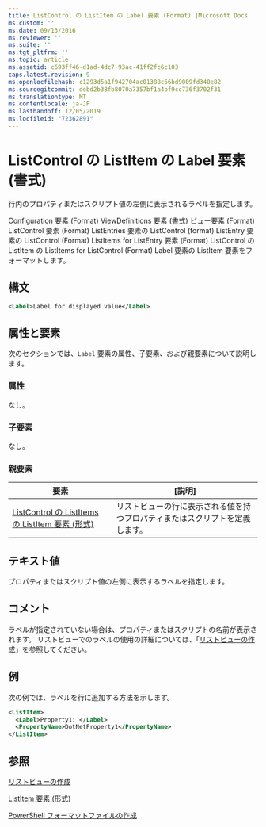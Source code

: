 ```yaml
---
title: ListControl の ListItem の Label 要素 (Format) |Microsoft Docs
ms.custom: ''
ms.date: 09/13/2016
ms.reviewer: ''
ms.suite: ''
ms.tgt_pltfrm: ''
ms.topic: article
ms.assetid: c693ff46-d1ad-4dc7-93ac-41ff2fc6c103
caps.latest.revision: 9
ms.openlocfilehash: c1293d5a1f942704ac01388c66bd9009fd340e82
ms.sourcegitcommit: debd2b38fb8070a7357bf1a4bf9cc736f3702f31
ms.translationtype: MT
ms.contentlocale: ja-JP
ms.lasthandoff: 12/05/2019
ms.locfileid: "72362891"
---
```

# <a name="label-element-for-listitem-for-listcontrol-format"></a>ListControl の ListItem の Label 要素 (書式)

行内のプロパティまたはスクリプト値の左側に表示されるラベルを指定します。

Configuration 要素 (Format) ViewDefinitions 要素 (書式) ビュー要素 (Format) ListControl 要素 (Format) ListEntries 要素の ListControl (format) ListEntry 要素の ListControl (Format) ListItems for ListEntry 要素 (Format) ListControl の ListItem の ListItems for ListControl (Format) Label 要素の ListItem 要素をフォーマットします。

## <a name="syntax"></a>構文

```xml
<Label>Label for displayed value</Label>
```

## <a name="attributes-and-elements"></a>属性と要素

次のセクションでは、`Label` 要素の属性、子要素、および親要素について説明します。

### <a name="attributes"></a>属性

なし。

### <a name="child-elements"></a>子要素

なし。

### <a name="parent-elements"></a>親要素

|要素|[説明]|
|-------------|-----------------|
|[ListControl の ListItems の ListItem 要素 (形式)](./listitem-element-for-listitems-for-listcontrol-format.md)|リストビューの行に表示される値を持つプロパティまたはスクリプトを定義します。|

## <a name="text-value"></a>テキスト値

プロパティまたはスクリプト値の左側に表示するラベルを指定します。

## <a name="remarks"></a>コメント

ラベルが指定されていない場合は、プロパティまたはスクリプトの名前が表示されます。 リストビューでのラベルの使用の詳細については、「[リストビューの作成](./creating-a-list-view.md)」を参照してください。

## <a name="example"></a>例

次の例では、ラベルを行に追加する方法を示します。

```xml
<ListItem>
  <Label>Property1: </Label>
  <PropertyName>DotNetProperty1</PropertyName>
</ListItem>

```

## <a name="see-also"></a>参照

[リストビューの作成](./creating-a-list-view.md)

[ListItem 要素 (形式)](./listitem-element-for-listitems-for-listcontrol-format.md)

[PowerShell フォーマットファイルの作成](./writing-a-powershell-formatting-file.md)
